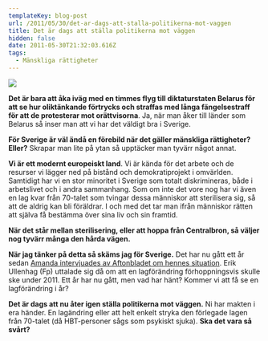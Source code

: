 ```yaml
---
templateKey: blog-post
url: /2011/05/30/det-ar-dags-att-stalla-politikerna-mot-vaggen
title: Det är dags att ställa politikerna mot väggen
hidden: false
date: 2011-05-30T21:32:03.616Z
tags:
  - Mänskliga rättigheter
---
```

![](/uploads/tvangssterilisering.jpg)

**Det är bara att åka iväg med en timmes flyg till diktaturstaten Belarus för att se hur oliktänkande förtrycks och straffas med långa fängelsestraff för att de protesterar mot orättvisorna**. Ja, när man åker till länder som Belarus så inser man att vi har det väldigt bra i Sverige.

**För Sverige är väl ändå en förebild när det gäller mänskliga rättigheter? Eller?** Skrapar man lite på ytan så upptäcker man tyvärr något annat.

**Vi är ett modernt europeiskt land**. Vi är kända för det arbete och de resurser vi lägger ned på bistånd och demokratiprojekt i omvärlden. Samtidigt har vi en stor minoritet i Sverige som totalt diskrimineras, både i arbetslivet och i andra sammanhang. Som om inte det vore nog har vi även en lag kvar från 70-talet som tvingar dessa människor att sterilisera sig, så att de aldrig kan bli föräldrar. I och med det tar man ifrån människor rätten att själva få bestämma över sina liv och sin framtid.

**När det står mellan sterilisering, eller att hoppa från Centralbron, så väljer nog tyvärr många den hårda vägen.**

**När jag tänker på detta så skäms jag för Sverige.** Det har nu gått ett år sedan [Amanda intervjuades av Aftonbladet om hennes situation](http://www.aftonbladet.se/webbtv/nyheter/tema/article12403226.ab). Erik Ullenhag (Fp) uttalade sig då om att en lagförändring förhoppningsvis skulle ske under 2011. Ett år har nu gått, men vad har hänt? Kommer vi att få se en lagförändring i år?

**Det är dags att nu åter igen ställa politikerna mot väggen.** Ni har makten i era händer. En lagändring eller att helt enkelt stryka den förlegade lagen från 70-talet (då HBT-personer sågs som psykiskt sjuka). **Ska det vara så svårt?**
